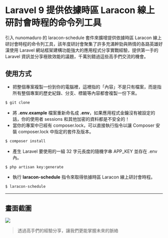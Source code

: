 # Laravel 9 提供依據時區 Laracon 線上研討會時程的命令列工具

引入 nunomaduro 的 laracon-schedule 套件來擴增提供依據時區 Laracon 線上研討會時程的命令列工具，該年度研討會聚集了許多充滿幹勁與熱情的各路英雄好漢使用 Laravel 網站框架建構功能強大的應用程式分享實戰經驗，提供第一手的 Laravel 資訊並分享極致效能的議題，千萬別錯過這些高手們交流的機會。

## 使用方式
- 把整個專案複製一份到你的電腦裡，這裡指的「內容」不是只有檔案，而是指所有整個專案的歷史紀錄、分支、標籤等內容都會複製一份下來。
```sh
$ git clone
```
- 將 __.env.example__ 檔案重新命名成 __.env__，如果應用程式金鑰沒有被設定的話，你的使用者 sessions 和其他加密的資料都是不安全的！
- 當你的專案中已經有 composer.lock，可以直接執行指令以讓 Composer 安裝 composer.lock 中指定的套件及版本。
```sh
$ composer install
```
- 產生 Laravel 要使用的一組 32 字元長度的隨機字串 APP_KEY 並存在 .env 內。
```sh
$ php artisan key:generate
```
- 執行 __laracon-schedule__ 指令來取得依據時區 Laracon 線上研討會時程。
```sh
$ laracon-schedule
```

----

## 畫面截圖
![](https://i.imgur.com/Q4aI3fb.png)
> 透過高手們的經驗分享，讓我們更能掌握未來的脈絡
